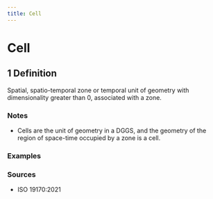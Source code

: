 ```yaml
---
title: Cell
---
```


# Cell

## 1 Definition

Spatial, spatio-temporal zone or temporal unit of geometry with dimensionality greater than 0, associated with a zone.

### Notes 
- Cells are the unit of geometry in a DGGS, and the geometry of the region of space-time occupied by a zone is a cell.

### Examples 

### Sources
- ISO 19170:2021
